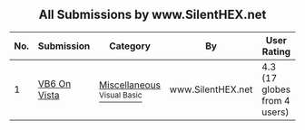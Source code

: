 ﻿<div align="center">

## All Submissions by www\.SilentHEX\.net

</div>

No.  | Submission | Category | By   | User Rating
---- | ---------- | -------- | ---- | -----------
1 | [VB6 On Vista<br />](https://github.com/Planet-Source-Code/www-silenthex-net-vb6-on-vista__1-69111) | [Miscellaneous<br /><sup>Visual Basic</sup>](../ByCategory/miscellaneous__1-1.md) | www\.SilentHEX\.net | 4.3 (17 globes from 4 users)
